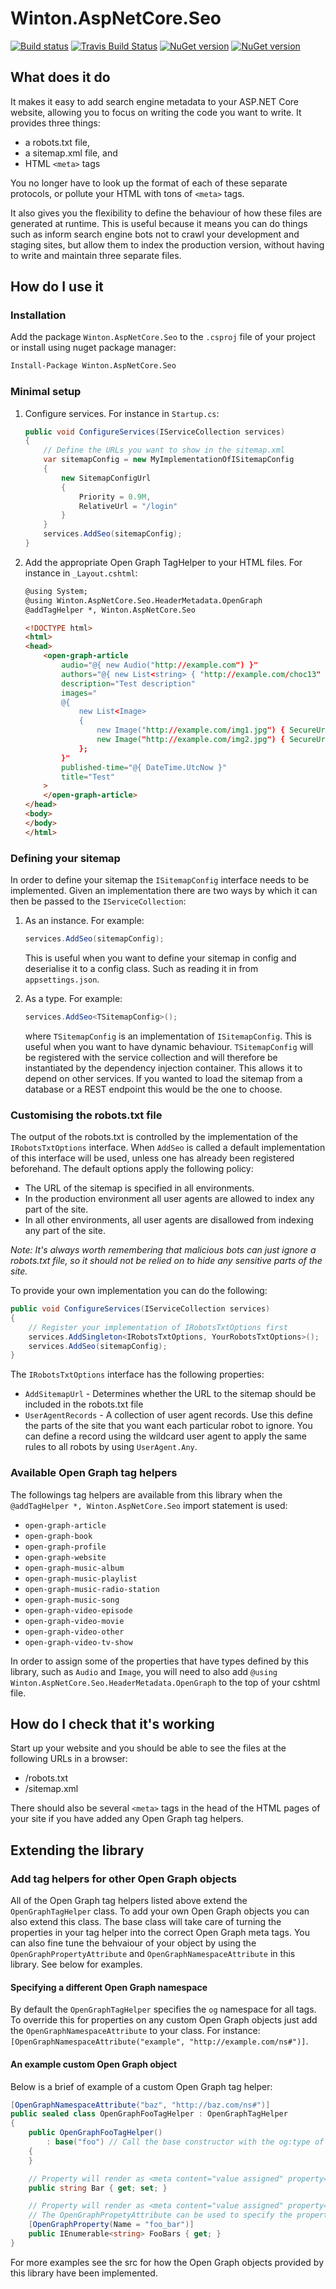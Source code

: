 # Winton.AspNetCore.Seo

[![Build status](https://ci.appveyor.com/api/projects/status/722rlfhiy67qcwxb/branch/master?svg=true)](https://ci.appveyor.com/project/wintoncode/winton-aspnetcore-seo/branch/master)
[![Travis Build Status](https://travis-ci.org/wintoncode/Winton.AspNetCore.Seo.svg?branch=master)](https://travis-ci.org/wintoncode/Winton.AspNetCore.Seo)
[![NuGet version](https://img.shields.io/nuget/v/Winton.AspNetCore.Seo.svg)](https://www.nuget.org/packages/Winton.AspNetCore.Seo)
[![NuGet version](https://img.shields.io/nuget/vpre/Winton.AspNetCore.Seo.svg)](https://www.nuget.org/packages/Winton.AspNetCore.Seo)

## What does it do

It makes it easy to add search engine metadata to your ASP.NET Core website, allowing you to focus on writing the code you want to write. It provides three things:

* a robots.txt file,
* a sitemap.xml file, and
* HTML `<meta>` tags

You no longer have to look up the format of each of these separate protocols, or pollute your HTML with tons of `<meta>` tags.

It also gives you the flexibility to define the behaviour of how these files are generated at runtime. This is useful because it means you can do things such as inform search engine bots not to crawl your development and staging sites, but allow them to index the production version, without having to write and maintain three separate files.

## How do I use it

### Installation

Add the package `Winton.AspNetCore.Seo` to the `.csproj` file of your project or install using nuget package manager:

```sh
Install-Package Winton.AspNetCore.Seo
```

### Minimal setup

1. Configure services. For instance in `Startup.cs`:

    ```csharp
    public void ConfigureServices(IServiceCollection services)
    {
        // Define the URLs you want to show in the sitemap.xml
        var sitemapConfig = new MyImplementationOfISitemapConfig 
        {
            new SitemapConfigUrl
            {
                Priority = 0.9M,
                RelativeUrl = "/login"
            }
        }
        services.AddSeo(sitemapConfig);
    }
    ```

1. Add the appropriate Open Graph TagHelper to your HTML files. For instance in `_Layout.cshtml`:

    ```html
    @using System;
    @using Winton.AspNetCore.Seo.HeaderMetadata.OpenGraph
    @addTagHelper *, Winton.AspNetCore.Seo

    <!DOCTYPE html>
    <html>
    <head>
        <open-graph-article
            audio="@{ new Audio("http://example.com") }"
            authors="@{ new List<string> { "http://example.com/choc13" } }"
            description="Test description"
            images="
            @{
                new List<Image>
                {
                    new Image("http://example.com/img1.jpg") { SecureUrl = "https://example.com/img1.jpg", Height = 250 },
                    new Image("http://example.com/img2.jpg") { SecureUrl = "https://example.com/img2.jpg", Height = 300, Width = 500 }
                };
            }"
            published-time="@{ DateTime.UtcNow }"
            title="Test"
        >
        </open-graph-article>
    </head>
    <body>
    </body>
    </html>
    ```

### Defining your sitemap

In order to define your sitemap the `ISitemapConfig` interface needs to be implemented. Given an implementation there are two ways by which it can then be passed to the `IServiceCollection`:

1. As an instance. For example: 
    ```csharp
    services.AddSeo(sitemapConfig);
    ```
    This is useful when you want to define your sitemap in config and deserialise it to a config class. Such as reading it in from `appsettings.json`.

1. As a type. For example:
    ```csharp
    services.AddSeo<TSitemapConfig>();
    ```
    where `TSitemapConfig` is an implementation of `ISitemapConfig`. This is useful when you want to have dynamic behaviour. `TSitemapConfig` will be registered with the service collection and will therefore be instantiated by the dependency injection container. This allows it to depend on other services. If you wanted to load the sitemap from a database or a REST endpoint this would be the one to choose.

### Customising the robots.txt file

The output of the robots.txt is controlled by the implementation of the `IRobotsTxtOptions` interface. When `AddSeo` is called a default implementation of this interface will be used, unless one has already been registered beforehand. The default options apply the following policy:

* The URL of the sitemap is specified in all environments.
* In the production environment all user agents are allowed to index any part of the site.
* In all other environments, all user agents are disallowed from indexing any part of the site.

*Note: It's always worth remembering that malicious bots can just ignore a robots.txt file, so it should not be relied on to hide any sensitive parts of the site.*

To provide your own implementation you can do the following:

```csharp
public void ConfigureServices(IServiceCollection services)
{
    // Register your implementation of IRobotsTxtOptions first
    services.AddSingleton<IRobotsTxtOptions, YourRobotsTxtOptions>();
    services.AddSeo(sitemapConfig);
}
```

The `IRobotsTxtOptions` interface has the following properties:

* `AddSitemapUrl` - Determines whether the URL to the sitemap should be included in the robots.txt file
* `UserAgentRecords` - A collection of user agent records. Use this define the parts of the site that you want each particular robot to ignore. You can define a record using the wildcard user agent to apply the same rules to all robots by using `UserAgent.Any`.

### Available Open Graph tag helpers

The followings tag helpers are available from this library when the `@addTagHelper *, Winton.AspNetCore.Seo` import statement is used:

* `open-graph-article`
* `open-graph-book`
* `open-graph-profile`
* `open-graph-website`
* `open-graph-music-album`
* `open-graph-music-playlist`
* `open-graph-music-radio-station`
* `open-graph-music-song`
* `open-graph-video-episode`
* `open-graph-video-movie`
* `open-graph-video-other`
* `open-graph-video-tv-show`

In order to assign some of the properties that have types defined by this library, such as `Audio` and `Image`, you will need to also add `@using Winton.AspNetCore.Seo.HeaderMetadata.OpenGraph` to the top of your cshtml file.

## How do I check that it's working

Start up your website and you should be able to see the files at the following URLs in a browser:

* /robots.txt
* /sitemap.xml

There should also be several `<meta>` tags in the head of the HTML pages of your site if you have added any Open Graph tag helpers.

## Extending the library

### Add tag helpers for other Open Graph objects

All of the Open Graph tag helpers listed above extend the `OpenGraphTagHelper` class. To add your own Open Graph objects you can also extend this class. The base class will take care of turning the properties in your tag helper into the correct Open Graph meta tags. You can also fine tune the behvaiour of your object by using the `OpenGraphPropertyAttribute` and `OpenGraphNamespaceAttribute` in this library. See below for examples.

#### Specifying a different Open Graph namespace

By default the `OpenGraphTagHelper` specifies the `og` namespace for all tags. To override this for properties on any custom Open Graph objects just add the `OpenGraphNamespaceAttribute` to your class. For instance: `[OpenGraphNamespaceAttribute("example", "http://example.com/ns#")]`.

#### An example custom Open Graph object

Below is a brief of example of a custom Open Graph tag helper:

```cs
[OpenGraphNamespaceAttribute("baz", "http://baz.com/ns#")]
public sealed class OpenGraphFooTagHelper : OpenGraphTagHelper
{
    public OpenGraphFooTagHelper()
        : base("foo") // Call the base constructor with the og:type of the custom object
    {
    }

    // Property will render as <meta content="value assigned" property="baz:bar">
    public string Bar { get; set; }

    // Property will render as <meta content="value assigned" property="baz:foo_bar"> for each entry
    // The OpenGraphPropetyAttribute can be used to specify the property name explicitly
    [OpenGraphProperty(Name = "foo_bar")]
    public IEnumerable<string> FooBars { get; }
}
```

For more examples see the src for how the Open Graph objects provided by this library have been implemented.
